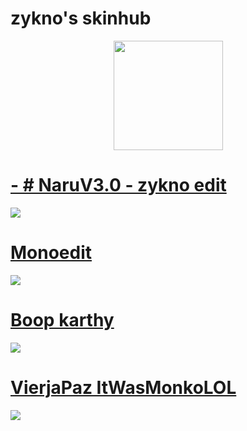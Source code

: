 # zykno's skinhub


<p align="center">
<a href="https://osu.ppy.sh/users/6105480">
   <img src="https://a.ppy.sh/6105480"  
       width="175"
       height="175"></a>
<br>

# [- # NaruV3.0 - zykno edit](https://drive.google.com/file/d/1Tpo6h7DDb2qfzjXBYC8hUZJbLZkPKiRL/view?usp=sharing)
[![](https://osu.ppy.sh/ss/19551095/2b2a)](https://github.com/agutin727/Catamarca-skins/raw/main/players/zykno/Monoedit.osk)

# [Monoedit](https://drive.google.com/file/d/1wHwTmKdtcJja83kPr4BSwdYxQqZUl-33/view?usp=drive_link)
[![](https://osu.ppy.sh/ss/19223367/5e46)](https://github.com/agutin727/Catamarca-skins/raw/main/players/zykno/Monoedit.osk)

# [Boop karthy](https://drive.google.com/file/d/1nB3yynrRvHZrmm34kpMx3iCYgvRm6P27/view?usp=drive_link)
[![](https://osu.ppy.sh/ss/19223369/44f9)](https://github.com/agutin727/Catamarca-skins/raw/main/players/zykno/boop%20k.osk)

# [VierjaPaz ItWasMonkoLOL](https://github.com/agutin727/Catamarca-skins/raw/main/players/zykno/VierjaPaz-%5BItWasMonkoLOL%5D.osk)
[![](https://osu.ppy.sh/ss/19223370/1087)](https://github.com/agutin727/Catamarca-skins/raw/main/players/zykno/VierjaPaz-%5BItWasMonkoLOL%5D.osk)
